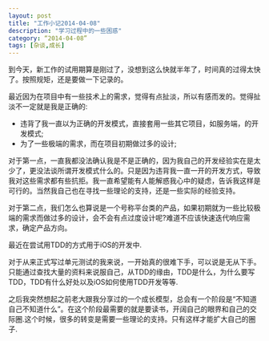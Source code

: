 ```yaml
---
layout: post
title: "工作小记2014-04-08"
description: "学习过程中的一些困惑"
category: “2014-04-08”
tags: [杂谈,成长]
---
```


到今天，新工作的试用期算是刚过了，没想到这么快就半年了，时间真的过得太快了。按照规矩，还是要做一下记录的。

最近因为在项目中有一些技术上的需求，觉得有点扯淡，所以有感而发的。觉得扯淡不一定就是我是正确的:

* 违背了我一直以为正确的开发模式，直接套用一些其它项目，如服务端，的开发模式;
* 为了一些极端的需求，而在项目初期做过多的设计;

对于第一点，一直我都没法确认我是不是正确的，因为我自己的开发经验实在是太少了，更没法谈所谓开发模式什么的。只是因为违背我一直一开的开发方式，导致我对这些需求都有些抗拒。我一直希望能有人能解惑我心中的疑虑，告诉我这样是可行的。当然我自己也在寻找一些理论的支持，还是一些实际的经验支持。

对于第二点，我们怎么也算说是一个号称平台类的产品，如果初期就为一些比较极端的需求而做过多的设计，会不会有点过度设计呢?难道不应该快速迭代响应需求，确定产品方向。

最近在尝试用TDD的方式用于iOS的开发中.

对于从来正式写过单元测试的我来说，一开始真的很难下手，可以说是无从下手。只能通过查找大量的资料来说服自己，从TDD的缘由，TDD是什么，为什么要写TDD，TDD有什么好处以及iOS如何使用TDD开发等等.

之后我突然想起之前老大跟我分享过的一个成长模型，总会有一个阶段是“不知道自己不知道什么”。在这个阶段最需要的就是要读书，开阔自己的眼界和自己的交际圈.这个时候，很多的转变是需要一些理论的支持。只有这样才能扩大自己的圈子.